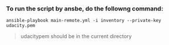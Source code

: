 ### To run the script by ansbe, do the followng command:

```
ansible-playbook main-remote.yml -i inventory --private-key udacity.pem
```
> udacitypem should be in the current directory